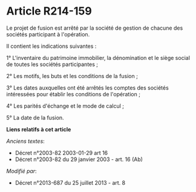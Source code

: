 # Article R214-159

Le projet de fusion est arrêté par la société de gestion de chacune des sociétés participant à l'opération. 

Il contient les indications suivantes : 

1° L'inventaire du patrimoine immobilier, la dénomination et le siège social de toutes les sociétés participantes ; 

2° Les motifs, les buts et les conditions de la fusion ; 

3° Les dates auxquelles ont été arrêtés les comptes des sociétés intéressées pour établir les conditions de l'opération ; 

4° Les parités d'échange et le mode de calcul ; 

5° La date de la fusion.

**Liens relatifs à cet article**

_Anciens textes_:

  - Décret n°2003-82 2003-01-29 art 16
  - Décret n°2003-82 du 29 janvier 2003 - art. 16 (Ab)

_Modifié par_:

  - Décret n°2013-687 du 25 juillet 2013 - art. 8
